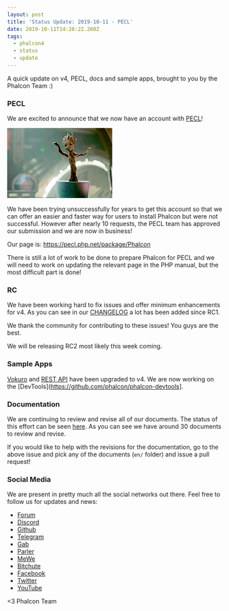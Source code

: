 ```yaml
---
layout: post
title: 'Status Update: 2019-10-11 - PECL'
date: 2019-10-11T14:28:22.260Z
tags:
  - phalcon4
  - status
  - update
---
```

A quick update on v4, PECL, docs and sample apps, brought to you by the Phalcon Team :)

<!--more-->

### PECL

We are excited to announce that we now have an account with [PECL](https://pecl.php.net/)! 

![](/assets/files/groot.gif)

We have been trying unsuccessfully for years to get this account so that we can offer an easier and faster way for users to install Phalcon but were not successful. However after nearly 10 requests, the PECL team has approved our submission and we are now in business!

Our page is: <https://pecl.php.net/package/Phalcon>

There is still a lot of work to be done to prepare Phalcon for PECL and we will need to work on updating the relevant page in the PHP manual, but the most difficult part is done!

### RC

We have been working hard to fix issues and offer minimum enhancements for v4. As you can see in our [CHANGELOG](https://github.com/phalcon/cphalcon/blob/4.0.x/CHANGELOG-4.0.md) a lot has been added since RC1.

We thank the community for contributing to these issues! You guys are the best.

We will be releasing RC2 most likely this week coming.

### Sample Apps

[Vokuro](https://github.com/phalcon/vokuro) and [REST API](https://github.com/phalcon/rest-api) have been upgraded to v4. We are now working on the \[DevTools](https://github.com/phalcon/phalcon-devtools].

### Documentation

We are continuing to review and revise all of our documents. The status of this effort can be seen [here](https://github.com/phalcon/docs/issues/2322). As you can see we have around 30 documents to review and revise.

If you would like to help with the revisions for the documentation, go to the above issue and pick any of the documents (`en/` folder) and issue a pull request!

### Social Media

We are present in pretty much all the social networks out there. Feel free to follow us for updates and news:

* [Forum](https://phalcon.link/forum)
* [Discord](https://phalcon.link/discord)
* [Github](https://phalcon.link/github)
* [Telegram](https://phalcon.link/telegram)
* [Gab](https://phalcon.link/gab)
* [Parler](https://phalcon.link/parler)
* [MeWe](https://phalcon.link/mewe)
* [Bitchute](https://phalcon.link/bitchute)
* [Facebook](https://phalcon.link/fb)
* [Twitter](https://phalcon.link/t)
* [YouTube](https://phalcon.link/youtube)

<3 Phalcon Team
